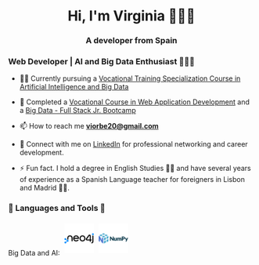 <h1 align="center">Hi, I'm Virginia 👩🏽‍🦰</h1>
<h3 align="center">A developer from Spain</h3>

### Web Developer | AI and Big Data Enthusiast 👩‍💻🤖
  
- 👩‍🎓  Currently pursuing a [Vocational Training Specialization Course in Artificial Intelligence and Big Data](https://informatica.iesgrancapitan.org/ce-inteligencia-artificial-y-big-data/)

- 🐍 Completed a [Vocational Course in Web Application Development](https://informatica.iesgrancapitan.org/category/daw/) and a [Big Data - Full Stack Jr. Bootcamp](https://keepcoding.io/)

- 📫 How to reach me **viorbe20@gmail.com**

- 📄 Connect with me on [LinkedIn](https://www.linkedin.com/in/virginia-bernier-874b7614a) for professional networking and career development.

- ⚡ Fun fact. I hold a degree in English Studies 👨‍🎓 and have several years of experience as a Spanish Language teacher for foreigners in Lisbon and Madrid 👩‍🏫.


<h3>🔧 Languages and Tools 🔧</h3>
Big Data and AI: <img src="https://raw.githubusercontent.com/devicons/devicon/master/icons/neo4j/neo4j-original-wordmark.svg" alt="Neo4j" width="60" height="60" style="margin: 5px;"/><img src="https://raw.githubusercontent.com/devicons/devicon/master/icons/numpy/numpy-original-wordmark.svg" alt="Numpy" width="60" height="60" style="margin: 5px;"/>


